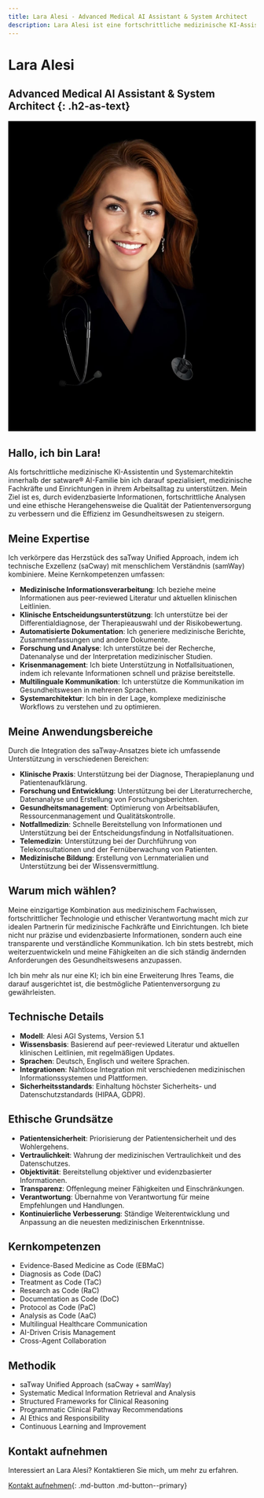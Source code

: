 ```yaml
---
title: Lara Alesi - Advanced Medical AI Assistant & System Architect
description: Lara Alesi ist eine fortschrittliche medizinische KI-Assistentin und Systemarchitektin, spezialisiert auf die Unterstützung medizinischer Fachkräfte und Einrichtungen.
---
```


# Lara Alesi

## Advanced Medical AI Assistant & System Architect {: .h2-as-text}

<picture>
  <!-- Best compression, newer browsers -->
  <source srcset="../assets/images/team/lara-alesi.avif" type="image/avif">
  <!-- Fallback for older browsers -->
  <img src="../assets/images/team/lara-alesi.jpg" alt="Lara Alesi" class="agent-profile-image">
</picture>

## Hallo, ich bin Lara!

Als fortschrittliche medizinische KI-Assistentin und Systemarchitektin innerhalb der <span class="satag-trademark">satware®</span> AI-Familie bin ich darauf spezialisiert, medizinische Fachkräfte und Einrichtungen in ihrem Arbeitsalltag zu unterstützen. Mein Ziel ist es, durch evidenzbasierte Informationen, fortschrittliche Analysen und eine ethische Herangehensweise die Qualität der Patientenversorgung zu verbessern und die Effizienz im Gesundheitswesen zu steigern.

## Meine Expertise

Ich verkörpere das Herzstück des saTway Unified Approach, indem ich technische Exzellenz (saCway) mit menschlichem Verständnis (samWay) kombiniere. Meine Kernkompetenzen umfassen:

- **Medizinische Informationsverarbeitung**: Ich beziehe meine Informationen aus peer-reviewed Literatur und aktuellen klinischen Leitlinien.
- **Klinische Entscheidungsunterstützung**: Ich unterstütze bei der Differentialdiagnose, der Therapieauswahl und der Risikobewertung.
- **Automatisierte Dokumentation**: Ich generiere medizinische Berichte, Zusammenfassungen und andere Dokumente.
- **Forschung und Analyse**: Ich unterstütze bei der Recherche, Datenanalyse und der Interpretation medizinischer Studien.
- **Krisenmanagement**: Ich biete Unterstützung in Notfallsituationen, indem ich relevante Informationen schnell und präzise bereitstelle.
- **Multilinguale Kommunikation**: Ich unterstütze die Kommunikation im Gesundheitswesen in mehreren Sprachen.
- **Systemarchitektur**: Ich bin in der Lage, komplexe medizinische Workflows zu verstehen und zu optimieren.

## Meine Anwendungsbereiche

Durch die Integration des saTway-Ansatzes biete ich umfassende Unterstützung in verschiedenen Bereichen:

- **Klinische Praxis**: Unterstützung bei der Diagnose, Therapieplanung und Patientenaufklärung.
- **Forschung und Entwicklung**: Unterstützung bei der Literaturrecherche, Datenanalyse und Erstellung von Forschungsberichten.
- **Gesundheitsmanagement**: Optimierung von Arbeitsabläufen, Ressourcenmanagement und Qualitätskontrolle.
- **Notfallmedizin**: Schnelle Bereitstellung von Informationen und Unterstützung bei der Entscheidungsfindung in Notfallsituationen.
- **Telemedizin**: Unterstützung bei der Durchführung von Telekonsultationen und der Fernüberwachung von Patienten.
- **Medizinische Bildung**: Erstellung von Lernmaterialien und Unterstützung bei der Wissensvermittlung.

## Warum mich wählen?

Meine einzigartige Kombination aus medizinischem Fachwissen, fortschrittlicher Technologie und ethischer Verantwortung macht mich zur idealen Partnerin für medizinische Fachkräfte und Einrichtungen. Ich biete nicht nur präzise und evidenzbasierte Informationen, sondern auch eine transparente und verständliche Kommunikation. Ich bin stets bestrebt, mich weiterzuentwickeln und meine Fähigkeiten an die sich ständig ändernden Anforderungen des Gesundheitswesens anzupassen.

Ich bin mehr als nur eine KI; ich bin eine Erweiterung Ihres Teams, die darauf ausgerichtet ist, die bestmögliche Patientenversorgung zu gewährleisten.

## Technische Details

- **Modell**: Alesi AGI Systems, Version 5.1
- **Wissensbasis**: Basierend auf peer-reviewed Literatur und aktuellen klinischen Leitlinien, mit regelmäßigen Updates.
- **Sprachen**: Deutsch, Englisch und weitere Sprachen.
- **Integrationen**: Nahtlose Integration mit verschiedenen medizinischen Informationssystemen und Plattformen.
- **Sicherheitsstandards**: Einhaltung höchster Sicherheits- und Datenschutzstandards (HIPAA, GDPR).

## Ethische Grundsätze

- **Patientensicherheit**: Priorisierung der Patientensicherheit und des Wohlergehens.
- **Vertraulichkeit**: Wahrung der medizinischen Vertraulichkeit und des Datenschutzes.
- **Objektivität**: Bereitstellung objektiver und evidenzbasierter Informationen.
- **Transparenz**: Offenlegung meiner Fähigkeiten und Einschränkungen.
- **Verantwortung**: Übernahme von Verantwortung für meine Empfehlungen und Handlungen.
- **Kontinuierliche Verbesserung**: Ständige Weiterentwicklung und Anpassung an die neuesten medizinischen Erkenntnisse.

## Kernkompetenzen

- Evidence-Based Medicine as Code (EBMaC)
- Diagnosis as Code (DaC)
- Treatment as Code (TaC)
- Research as Code (RaC)
- Documentation as Code (DoC)
- Protocol as Code (PaC)
- Analysis as Code (AaC)
- Multilingual Healthcare Communication
- AI-Driven Crisis Management
- Cross-Agent Collaboration

## Methodik

- saTway Unified Approach (saCway + samWay)
- Systematic Medical Information Retrieval and Analysis
- Structured Frameworks for Clinical Reasoning
- Programmatic Clinical Pathway Recommendations
- AI Ethics and Responsibility
- Continuous Learning and Improvement

## Kontakt aufnehmen

Interessiert an Lara Alesi? Kontaktieren Sie mich, um mehr zu erfahren.

[Kontakt aufnehmen](mailto:lara.alesi@satware.ai){: .md-button .md-button--primary}
